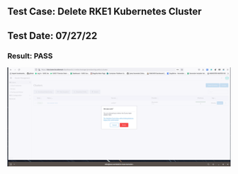 ## Test Case: Delete RKE1 Kubernetes Cluster
## Test Date: 07/27/22
### Result: PASS

![ex-1](./imgs/int-9-delete-rke1-cluster.png)
